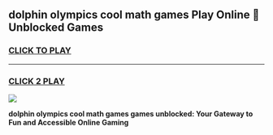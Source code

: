 
## dolphin olympics cool math games Play Online 👋 Unblocked Games
<h3>
<a href="https://news.freeplayer.one?title=dolphin_olympics_cool_math_games&ref=17CMG">CLICK TO PLAY</a></h3>
<hr>

<h3>
<a href="https://news.freeplayer.one?title=dolphin_olympics_cool_math_games&ref=17CMG">CLICK 2 PLAY</a>
  
</h3>

<a href="https://news.freeplayer.one?title=dolphin_olympics_cool_math_games&ref=17CMG/"><img src="https://clearcache.store/games.png"></a>


**dolphin olympics cool math games games unblocked: Your Gateway to Fun and Accessible Online Gaming**
